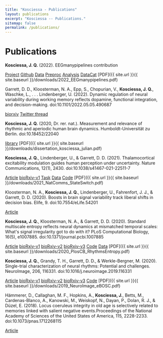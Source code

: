 ```yaml
---
title: "Kosciessa - Publications"
layout: publications
excerpt: "Kosciessa -- Publications."
sitemap: false
permalink: /publications/
---
```


# Publications

**Kosciessa, J. Q.** (2022). EEGmanypipelines contribution

[Project](https://www.eegmanypipelines.org/)
[Github](https://github.com/jkosciessa/eegmp)
[Data](https://gin.g-node.org/juliankosciessa/eegmp_data)
[Preproc](https://gin.g-node.org/juliankosciessa/eegmp_preproc)
[Analysis](https://gin.g-node.org/juliankosciessa/eegmp_analysis)
[DataCat](https://jkosciessa.github.io/datalad_cat_test/)
[PDF]({{ site.url }}{{ site.baseurl }}/downloads/2022_EEGmanypipelines.pdf)

Garrett, D. D., Kloosterman, N. A., Epp, S., Chopurian, V., **Kosciessa, J. Q.**, Waschke, L., . . . Lindenberger, U. (2022). Dynamic regulation of neural variability during working memory reflects dopamine, functional integration, and decision-making. doi:10.1101/2022.05.05.490687

[biorxiv](https://www.biorxiv.org/content/10.1101/2022.05.05.490687v1)
[Twitter thread](https://twitter.com/Garrett_Neuro/status/1523617220923863041)

**Kosciessa, J. Q.** (2020, Dr. rer. nat.). Measurement and relevance of rhythmic and aperiodic human brain dynamics. Humboldt-Universität zu Berlin. doi:10.18452/22040

[library](https://doi.org/10.18452/22040)
[PDF]({{ site.url }}{{ site.baseurl }}/downloads/dissertation_kosciessa_julian.pdf)

**Kosciessa, J. Q.**, Lindenberger, U., & Garrett, D. D. (2021). Thalamocortical excitability modulation guides human perception under uncertainty. Nature Communications, 12(1), 2430. doi:10.1038/s41467-021-22511-7

[Article](https://www.nature.com/articles/s41467-021-22511-7)
[bioRxiv-v1](https://www.biorxiv.org/content/10.1101/2020.06.22.165118v1)
[Task](https://git.mpib-berlin.mpg.de/LNDG/multi-attribute-task)
[Data](https://osf.io/ug4b8/)
[Code](https://git.mpib-berlin.mpg.de/LNDG/stateswitch)
[PDF]({{ site.url }}{{ site.baseurl }}/downloads/2021_NatComms_StateSwitch.pdf)

Kloosterman, N. A., **Kosciessa, J. Q.**, Lindenberger, U., Fahrenfort, J. J., & Garrett, D. D. (2020). Boosts in brain signal variability track liberal shifts in decision bias. Elife, 9. doi:10.7554/eLife.54201

[Article](https://elifesciences.org/articles/54201)

**Kosciessa, J. Q.**, Kloosterman, N. A., & Garrett, D. D. (2020). Standard multiscale entropy reflects neural dynamics at mismatched temporal scales: What's signal irregularity got to do with it? PLoS Computational Biology, 16(5), e1007885. doi:10.1371/journal.pcbi.1007885

[Article](https://journals.plos.org/ploscompbiol/article?id=10.1371/journal.pcbi.1007885)
[bioRxiv-v1](https://www.biorxiv.org/content/10.1101/752808v1?versioned=true)
[bioRxiv-v2](https://www.biorxiv.org/content/10.1101/752808v2?versioned=true)
[bioRxiv-v3](https://www.biorxiv.org/content/10.1101/752808v3?versioned=true)
[Code](https://git.mpib-berlin.mpg.de/LNDG/rhythms_entropy)
[Data](https://osf.io/q3vxm/)
[PDF]({{ site.url }}{{ site.baseurl }}/downloads/2020_PlosCB_RhythmsEntropy.pdf)

**Kosciessa, J. Q.**, Grandy, T. H., Garrett, D. D., & Werkle-Bergner, M. (2020). Single-trial characterization of neural rhythms: Potential and challenges. NeuroImage, 206, 116331. doi:10.1016/j.neuroimage.2019.116331

[Article](https://www.sciencedirect.com/science/article/pii/S105381191930922X?via%3Dihub)
[bioRxiv-v1](https://www.biorxiv.org/content/10.1101/356089v1?versioned=true)
[bioRxiv-v2](https://www.biorxiv.org/content/10.1101/356089v2?versioned=true)
[bioRxiv-v3](https://www.biorxiv.org/content/10.1101/356089v3?versioned=true)
[Code](https://github.com/jkosciessa/eBOSC_resources_NI2020)
[PDF]({{ site.url }}{{ site.baseurl }}/downloads/2019_NeuroImage_eBOSC.pdf)

Hämmerer, D., Callaghan, M. F., Hopkins, A., **Kosciessa, J.**, Betts, M., Cardenas-Blanco, A., Kanowski, M., Weiskopf, N., Dayan, P., Dolan, R. J., & Düzel, E. (2018). Locus coeruleus integrity in old age is selectively related to memories linked with salient negative events.Proceedings of the National Academy of Sciences of the United States of America, 115, 2228-2233. doi:10.1073/pnas.1712268115

[Article](https://www.pnas.org/content/115/9/2228)

<br />
